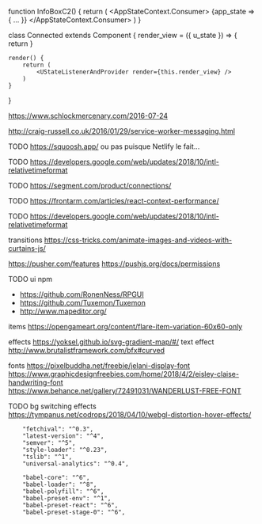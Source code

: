 
function InfoBoxC2() {
	return (
		<AppStateContext.Consumer>
			{app_state => {
				...
			}}
		</AppStateContext.Consumer>
	)
}

class Connected extends Component {
	render_view = ({ u_state }) => {
		return <View u_state={u_state} />
	}

	render() {
		return (
			<UStateListenerAndProvider render={this.render_view} />
		)
	}
}



https://www.schlockmercenary.com/2016-07-24

http://craig-russell.co.uk/2016/01/29/service-worker-messaging.html

TODO https://squoosh.app/ ou pas puisque Netlify le fait...

TODO https://developers.google.com/web/updates/2018/10/intl-relativetimeformat

TODO https://segment.com/product/connections/

TODO https://frontarm.com/articles/react-context-performance/

TODO https://developers.google.com/web/updates/2018/10/intl-relativetimeformat

transitions https://css-tricks.com/animate-images-and-videos-with-curtains-js/

https://pusher.com/features
https://pushjs.org/docs/permissions

TODO ui npm
- https://github.com/RonenNess/RPGUI
- https://github.com/Tuxemon/Tuxemon
- http://www.mapeditor.org/

items
https://opengameart.org/content/flare-item-variation-60x60-only

effects https://yoksel.github.io/svg-gradient-map/#/
text effect http://www.brutalistframework.com/bfx#curved

fonts
 https://pixelbuddha.net/freebie/jelani-display-font
 https://www.graphicdesignfreebies.com/home/2018/4/2/eisley-claise-handwriting-font
 https://www.behance.net/gallery/72491031/WANDERLUST-FREE-FONT
 
TODO bg switching effects https://tympanus.net/codrops/2018/04/10/webgl-distortion-hover-effects/

		"fetchival": "^0.3",
		"latest-version": "^4",
		"semver": "^5",
		"style-loader": "^0.23",
		"tslib": "^1",
		"universal-analytics": "^0.4",

		"babel-core": "^6",
		"babel-loader": "^8",
		"babel-polyfill": "^6",
		"babel-preset-env": "^1",
		"babel-preset-react": "^6",
		"babel-preset-stage-0": "^6",
